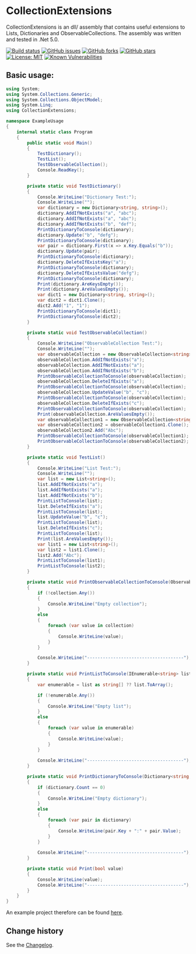 CollectionExtensions
====================================

CollectionExtensions is an dll/ assembly that contains useful extensions to Lists, Dictionaries and ObservableCollections.
The assembly was written and tested in .Net 5.0.

[![Build status](https://ci.appveyor.com/api/projects/status/x2rink65wav91ap0?svg=true)](https://ci.appveyor.com/project/SeppPenner/collectionextensions)
[![GitHub issues](https://img.shields.io/github/issues/SeppPenner/CollectionExtensions.svg)](https://github.com/SeppPenner/CollectionExtensions/issues)
[![GitHub forks](https://img.shields.io/github/forks/SeppPenner/CollectionExtensions.svg)](https://github.com/SeppPenner/CollectionExtensions/network)
[![GitHub stars](https://img.shields.io/github/stars/SeppPenner/CollectionExtensions.svg)](https://github.com/SeppPenner/CollectionExtensions/stargazers)
[![License: MIT](https://img.shields.io/badge/License-MIT-blue.svg)](https://raw.githubusercontent.com/SeppPenner/CollectionExtensions/master/License.txt)
[![Known Vulnerabilities](https://snyk.io/test/github/SeppPenner/CollectionExtensions/badge.svg)](https://snyk.io/test/github/SeppPenner/CollectionExtensions)


## Basic usage:
```csharp
using System;
using System.Collections.Generic;
using System.Collections.ObjectModel;
using System.Linq;
using CollectionExtensions;

namespace ExampleUsage
{
    internal static class Program
    {
        public static void Main()
        {
            TestDictionary();
            TestList();
            TestObservableCollection();
            Console.ReadKey();
        }

        private static void TestDictionary()
        {
            Console.WriteLine("Dictionary Test:");
            Console.WriteLine("");
            var dictionary = new Dictionary<string, string>();
            dictionary.AddIfNotExists("a", "abc");
            dictionary.AddIfNotExists("a", "abc");
            dictionary.AddIfNotExists("b", "def");
            PrintDictionaryToConsole(dictionary);
            dictionary.Update("b", "defg");
            PrintDictionaryToConsole(dictionary);
            var pair = dictionary.First(x => x.Key.Equals("b"));
            dictionary.Update(pair);
            PrintDictionaryToConsole(dictionary);
            dictionary.DeleteIfExistsKey("a");
            PrintDictionaryToConsole(dictionary);
            dictionary.DeleteIfExistsValue("defg");
            PrintDictionaryToConsole(dictionary);
            Print(dictionary.AreKeysEmpty());
            Print(dictionary.AreValuesEmpty());
            var dict1 = new Dictionary<string, string>();
            var dict2 = dict1.Clone();
            dict2.Add("1", "1");
            PrintDictionaryToConsole(dict1);
            PrintDictionaryToConsole(dict2);
        }

        private static void TestObservableCollection()
        {
            Console.WriteLine("ObservableCollection Test:");
            Console.WriteLine("");
            var observableCollection = new ObservableCollection<string>();
            observableCollection.AddIfNotExists("a");
            observableCollection.AddIfNotExists("a");
            observableCollection.AddIfNotExists("b");
            PrintObservableCollectionToConsole(observableCollection);
            observableCollection.DeleteIfExists("a");
            PrintObservableCollectionToConsole(observableCollection);
            observableCollection.UpdateValue("b", "c");
            PrintObservableCollectionToConsole(observableCollection);
            observableCollection.DeleteIfExists("c");
            PrintObservableCollectionToConsole(observableCollection);
            Print(observableCollection.AreValuesEmpty());
            var observableCollection1 = new ObservableCollection<string>();
            var observableCollection2 = observableCollection1.Clone();
            observableCollection2.Add("Abc");
            PrintObservableCollectionToConsole(observableCollection1);
            PrintObservableCollectionToConsole(observableCollection2);
        }

        private static void TestList()
        {
            Console.WriteLine("List Test:");
            Console.WriteLine("");
            var list = new List<string>();
            list.AddIfNotExists("a");
            list.AddIfNotExists("a");
            list.AddIfNotExists("b");
            PrintListToConsole(list);
            list.DeleteIfExists("a");
            PrintListToConsole(list);
            list.UpdateValue("b", "c");
            PrintListToConsole(list);
            list.DeleteIfExists("c");
            PrintListToConsole(list);
            Print(list.AreValuesEmpty());
            var list1 = new List<string>();
            var list2 = list1.Clone();
            list2.Add("Abc");
            PrintListToConsole(list1);
            PrintListToConsole(list2);
        }

        private static void PrintObservableCollectionToConsole(ObservableCollection<string> collection)
        {
            if (!collection.Any())
            {
                Console.WriteLine("Empty collection");
            }
            else
            {
                foreach (var value in collection)
                {
                    Console.WriteLine(value);
                }
            }

            Console.WriteLine("-------------------------------------");
        }

        private static void PrintListToConsole(IEnumerable<string> list)
        {
            var enumerable = list as string[] ?? list.ToArray();

            if (!enumerable.Any())
            {
                Console.WriteLine("Empty list");
            }
            else
            {
                foreach (var value in enumerable)
                {
                    Console.WriteLine(value);
                }
            }
                    
            Console.WriteLine("-------------------------------------");
        }

        private static void PrintDictionaryToConsole(Dictionary<string, string> dictionary)
        {
            if (dictionary.Count == 0)
            {
                Console.WriteLine("Empty dictionary");
            } 
            else
            {
                foreach (var pair in dictionary)
                {
                    Console.WriteLine(pair.Key + ":" + pair.Value);
                }
            }
            
            Console.WriteLine("-------------------------------------");
        }

        private static void Print(bool value)
        {
            Console.WriteLine(value);
            Console.WriteLine("-------------------------------------");
        }
    }
}
```

An example project therefore can be found [here](https://github.com/SeppPenner/CollectionExtensions/blob/master/ExampleUsage/Program.cs).

Change history
--------------

See the [Changelog](https://github.com/SeppPenner/CollectionExtensions/blob/master/Changelog.md).